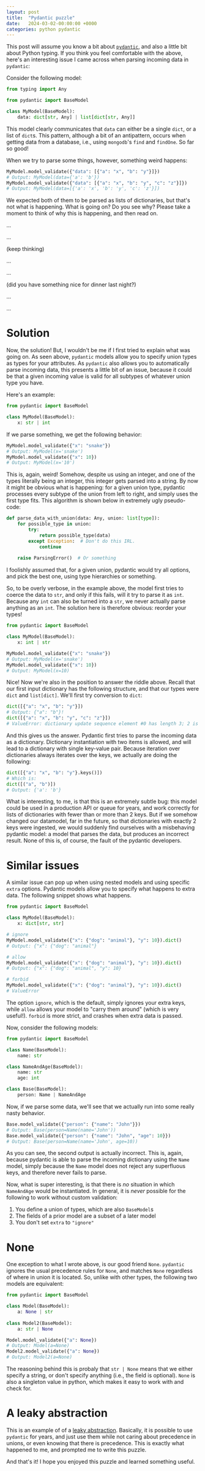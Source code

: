 ```yaml
---
layout: post
title:  "Pydantic puzzle"
date:   2024-03-02-00:00:00 +0000
categories: python pydantic
---
```


This post will assume you know a bit about [`pydantic`](https://pydantic.dev/), and also a little bit about Python typing. If you think you feel comfortable with the above, here's an interesting issue I came across when parsing incoming data in `pydantic`:

Consider the following model:

```python
from typing import Any

from pydantic import BaseModel

class MyModel(BaseModel):
    data: dict[str, Any] | list[dict[str, Any]]

```

This model clearly communicates that `data` can either be a single `dict`, or a list of `dict`s. This pattern, although a bit of an antipattern, occurs when getting data from a database, i.e., using `mongodb`'s `find` and `findOne`. So far so good!

When we try to parse some things, however, something weird happens:

```python
MyModel.model_validate({"data": [{"a": "x", "b": "y"}]})
# Output: MyModel(data={'a': 'b'})
MyModel.model_validate({"data": [{"a": "x", "b": "y", "c": "z"}]})
# Output: MyModel(data=[{'a': 'x', 'b': 'y', 'c': 'z'}])
```

We expected both of them to be parsed as lists of dictionaries, but that's not what is happening. What is going on? Do you see why? Please take a moment to think of why this is happening, and then read on.

...

...

(keep thinking)

...

...

(did you have something nice for dinner last night?)

...

...

# Solution

Now, the solution! But, I wouldn't be me if I first tried to explain what was going on. As seen above, `pydantic` models allow you to specify union types as types for your attributes. As `pydantic` also allows you to automatically parse incoming data, this presents a little bit of an issue, because it could be that a given incoming value is valid for all subtypes of whatever union type you have.

Here's an example:

```python
from pydantic import BaseModel

class MyModel(BaseModel):
    x: str | int

```

If we parse something, we get the following behavior:

```python
MyModel.model_validate({"x": "snake"})
# Output: MyModel(x='snake')
MyModel.model_validate({"x": 10})
# Output: MyModel(x='10')

```

This is, again, weird! Somehow, despite us using an integer, and one of the types literally being an integer, this integer gets parsed into a string. By now it might be obvious what is happening: for a given union type, pydantic processes every subtype of the union from left to right, and simply uses the first type fits. This algorithm is shown below in extremely ugly pseudo-code:

```python
def parse_data_with_union(data: Any, union: list[type]):
    for possible_type in union:
        try:
            return possible_type(data)
        except Exception:  # Don't do this IRL.
            continue
    
    raise ParsingError()  # Or something

```

I foolishly assumed that, for a given union, pydantic would try all options, and pick the best one, using type hierarchies or something. 

So, to be overly verbose, in the example above, the model first tries to coerce the data to `str`, and only if this fails, will it try to parse it as `int`. Because any `int` can also be turned into a `str`, we never actually parse anything as an `int`. The solution here is therefore obvious: reorder your types! 

```python
from pydantic import BaseModel

class MyModel(BaseModel):
    x: int | str

MyModel.model_validate({"x": "snake"})
# Output: MyModel(x='snake')
MyModel.model_validate({"x": 10})
# Output: MyModel(x=10)

```

Nice! Now we're also in the position to answer the riddle above. Recall that our first input dictionary has the following structure, and that our types were `dict` and `list[dict]`. We'll first try conversion to `dict`:

```python
dict([{"a": "x", "b": "y"}])
# Output: {"a": "b"}!
dict([{"a": "x", "b": "y", "c": "z"}])
# ValueError: dictionary update sequence element #0 has length 3; 2 is required

```

And this gives us the answer. Pydantic first tries to parse the incoming data as a dictionary. Dictionary instantiation with two items is allowed, and will lead to a dictionary with single key-value pair. Because iteration over dictionaries always iterates over the keys, we actually are doing the following:

```python
dict([{"a": "x", "b": "y"}.keys()])
# Which is:
dict([("a", "b")])
# Output: {'a': 'b'}

```

What is interesting, to me, is that this is an extremely subtle bug: this model could be used in a production API or queue for years, and work correctly for lists of dictionaries with fewer than or more than 2 keys. But if we somehow changed our datamodel, far in the future, so that dictionaries with exactly 2 keys were ingested, we would suddenly find ourselves with a misbehaving pydantic model: a model that parses the data, but produces an incorrect result. None of this is, of course, the fault of the pydantic developers. 

# Similar issues

A similar issue can pop up when using nested models and using specific `extra` options. Pydantic models allow you to specify what happens to extra data. The following snippet shows what happens.

```python
from pydantic import BaseModel

class MyModel(BaseModel):
    x: dict[str, str]

# ignore
MyModel.model_validate({"x": {"dog": "animal"}, "y": 10}).dict()
# Output: {"x": {"dog": "animal"}

# allow
MyModel.model_validate({"x": {"dog": "animal"}, "y": 10}).dict()
# Output: {"x": {"dog": "animal", "y": 10}

# forbid
MyModel.model_validate({"x": {"dog": "animal"}, "y": 10}).dict()
# ValueError

```

The option `ignore`, which is the default, simply ignores your extra keys, while `allow` allows your model to "carry them around" (which is very useful!). `forbid` is more strict, and crashes when extra data is passed.

Now, consider the following models:

```python
from pydantic import BaseModel

class Name(BaseModel):
    name: str

class NameAndAge(BaseModel):
    name: str
    age: int

class Base(BaseModel):
    person: Name | NameAndAge

```

Now, if we parse some data, we'll see that we actually run into some really nasty behavior.

```python
Base.model_validate({"person": {"name": "John"}})
# Output: Base(person=Name(name='John'))
Base.model_validate({"person": {"name": "John", "age": 10}})
# Output: Base(person=Name(name='John', age=10))

```

As you can see, the second output is actually incorrect. This is, again, because pydantic is able to parse the incoming dictionary using the `Name` model, simply because the `Name` model does not reject any superfluous keys, and therefore never fails to parse. 

Now, what is super interesting, is that there is _no_ situation in which `NameAndAge` would be instantiated. In general, it is _never_ possible for the following to work without custom validation:

1. You define a union of types, which are also `BaseModel`s
2. The fields of a prior model are a subset of a later model
3. You don't set `extra` to `"ignore"`

# None

One exception to what I wrote above, is our good friend `None`. `pydantic` ignores the usual precedence rules for `None`, and matches `None` regardless of where in union it is located. So, unlike with other types, the following two models are equivalent:

```python
from pydantic import BaseModel

class Model(BaseModel):
    a: None | str
    
class Model2(BaseModel):
    a: str | None

Model.model_validate({"a": None})
# Output: Model(a=None)
Model2.model_validate({"a": None})
# Output: Model2(a=None)

```

The reasoning behind this is probaly that `str | None` means that we either specify a string, or don't specify anything (i.e., the field is optional). `None` is also a singleton value in python, which makes it easy to work with and check for.

# A leaky abstraction

This is an example of of a [leaky abstraction](https://www.joelonsoftware.com/2002/11/11/the-law-of-leaky-abstractions/). Basically, it is possible to use `pydantic` for years, and just use them while not caring about precedence in unions, or even knowing that there is precedence. This is exactly what happened to me, and prompted me to write this puzzle. 

And that's it! I hope you enjoyed this puzzle and learned something useful.
